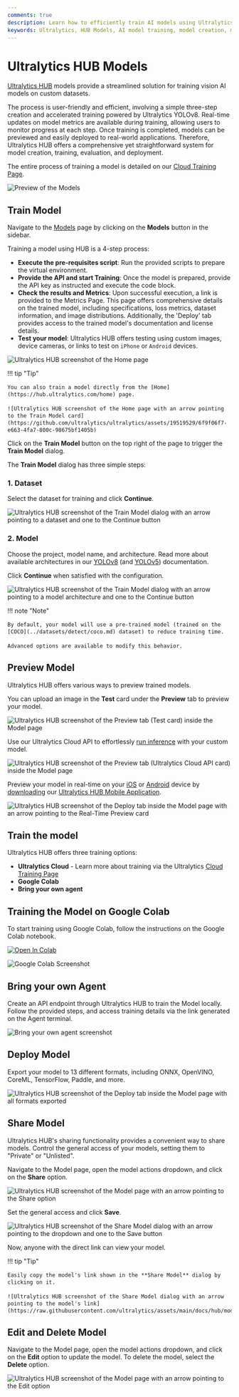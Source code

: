 ```yaml
---
comments: true
description: Learn how to efficiently train AI models using Ultralytics HUB, a streamlined solution for model creation, training, evaluation, and deployment.
keywords: Ultralytics, HUB Models, AI model training, model creation, model training, model evaluation, model deployment
---
```


# Ultralytics HUB Models

[Ultralytics HUB](https://hub.ultralytics.com/) models provide a streamlined solution for training vision AI models on custom datasets.

The process is user-friendly and efficient, involving a simple three-step creation and accelerated training powered by Ultralytics YOLOv8. Real-time updates on model metrics are available during training, allowing users to monitor progress at each step. Once training is completed, models can be previewed and easily deployed to real-world applications. Therefore, Ultralytics HUB offers a comprehensive yet straightforward system for model creation, training, evaluation, and deployment.

The entire process of training a model is detailed on our [Cloud Training Page](cloud-training.md).

![Preview of the Models](https://github.com/ultralytics/ultralytics/assets/19519529/a02e1441-f5f6-4935-ad75-ec18e425d8bd)

## Train Model

Navigate to the [Models](https://hub.ultralytics.com/models) page by clicking on the **Models** button in the sidebar.

Training a model using HUB is a 4-step process:

- **Execute the pre-requisites script**: Run the provided scripts to prepare the virtual environment.
- **Provide the API and start Training**: Once the model is prepared, provide the API key as instructed and execute the code block.
- **Check the results and Metrics**: Upon successful execution, a link is provided to the Metrics Page. This page offers comprehensive details on the trained model, including specifications, loss metrics, dataset information, and image distributions. Additionally, the 'Deploy' tab provides access to the trained model's documentation and license details.
- **Test your model**: Ultralytics HUB offers testing using custom images, device cameras, or links to test on `iPhone` or `Android` devices.

![Ultralytics HUB screenshot of the Home page](https://github.com/ultralytics/ultralytics/assets/19519529/61428720-aa93-4689-b209-ead7f06fa488)

!!! tip "Tip"

    You can also train a model directly from the [Home](https://hub.ultralytics.com/home) page.

    ![Ultralytics HUB screenshot of the Home page with an arrow pointing to the Train Model card](https://github.com/ultralytics/ultralytics/assets/19519529/6f9f06f7-e663-4fa7-800c-98675bf1405b)

Click on the **Train Model** button on the top right of the page to trigger the **Train Model** dialog.

The **Train Model** dialog has three simple steps:

### 1. Dataset

Select the dataset for training and click **Continue**.

![Ultralytics HUB screenshot of the Train Model dialog with an arrow pointing to a dataset and one to the Continue button](https://github.com/ultralytics/ultralytics/assets/19519529/7ff90f2a-c61e-472f-a573-f725a5bddc1c)

### 2. Model

Choose the project, model name, and architecture. Read more about available architectures in our [YOLOv8](../models/yolov8.md) (and [YOLOv5](../models/yolov5.md)) documentation.

Click **Continue** when satisfied with the configuration.

![Ultralytics HUB screenshot of the Train Model dialog with an arrow pointing to a model architecture and one to the Continue button](https://github.com/ultralytics/ultralytics/assets/19519529/a7a412b3-3e87-48de-b117-c506338f36fb)

!!! note "Note"

    By default, your model will use a pre-trained model (trained on the [COCO](../datasets/detect/coco.md) dataset) to reduce training time.

    Advanced options are available to modify this behavior.

## Preview Model

Ultralytics HUB offers various ways to preview trained models.

You can upload an image in the **Test** card under the **Preview** tab to preview your model.

![Ultralytics HUB screenshot of the Preview tab (Test card) inside the Model page](https://github.com/ultralytics/ultralytics/assets/19519529/a732d13a-8da9-40a8-9f5e-c766bec3fbe9)

Use our Ultralytics Cloud API to effortlessly [run inference](inference-api.md) with your custom model.

![Ultralytics HUB screenshot of the Preview tab (Ultralytics Cloud API card) inside the Model page](https://github.com/ultralytics/ultralytics/assets/19519529/77ae0f6c-d89e-433c-b404-77f71c06def5)

Preview your model in real-time on your [iOS](https://apps.apple.com/xk/app/ultralytics/id1583935240) or [Android](https://play.google.com/store/apps/details?id=com.ultralytics.ultralytics_app) device by [downloading](https://ultralytics.com/app_install) our [Ultralytics HUB Mobile Application](app/index.md).

![Ultralytics HUB screenshot of the Deploy tab inside the Model page with an arrow pointing to the Real-Time Preview card](https://github.com/ultralytics/ultralytics/assets/19519529/8d711052-5ab1-43bc-bc25-a8802a24b301)

## Train the model

Ultralytics HUB offers three training options:

- **Ultralytics Cloud** - Learn more about training via the Ultralytics [Cloud Training Page](cloud-training.md)
- **Google Colab**
- **Bring your own agent**

## Training the Model on Google Colab

To start training using Google Colab, follow the instructions on the Google Colab notebook.

<a href="https://colab.research.google.com/github/ultralytics/hub/blob/main/hub.ipynb" target="_blank">
    <img src="https://colab.research.google.com/assets/colab-badge.svg" alt="Open In Colab">
</a>

![Google Colab Screenshot](https://github.com/ultralytics/ultralytics/assets/19519529/f19d2e04-d33c-446b-91f9-80396e02b68f)

## Bring your own Agent

Create an API endpoint through Ultralytics HUB to train the Model locally. Follow the provided steps, and access training details via the link generated on the Agent terminal.

![Bring your own agent screenshot](https://github.com/ultralytics/ultralytics/assets/19519529/7d8dcd7a-19ec-4ada-87bf-1a1ba1d01ceb)

## Deploy Model

Export your model to 13 different formats, including ONNX, OpenVINO, CoreML, TensorFlow, Paddle, and more.

![Ultralytics HUB screenshot of the Deploy tab inside the Model page with all formats exported](https://github.com/ultralytics/ultralytics/assets/19519529/083a929d-2bbd-45f8-9dec-2767949caaba)

## Share Model

Ultralytics HUB's sharing functionality provides a convenient way to share models. Control the general access of your models, setting them to "Private" or "Unlisted".

Navigate to the Model page, open the model actions dropdown, and click on the **Share** option.

![Ultralytics HUB screenshot of the Model page with an arrow pointing to the Share option](https://github.com/ultralytics/ultralytics/assets/19519529/ac98724e-9267-4557-a792-33073c47bbff)

Set the general access and click **Save**.

![Ultralytics HUB screenshot of the Share Model dialog with an arrow pointing to the dropdown and one to the Save button](https://github.com/ultralytics/ultralytics/assets/19519529/65afcd99-1f9e-4be8-b287-096a7c74fc0e)

Now, anyone with the direct link can view your model.

!!! tip "Tip"

    Easily copy the model's link shown in the **Share Model** dialog by clicking on it.

    ![Ultralytics HUB screenshot of the Share Model dialog with an arrow pointing to the model's link](https://raw.githubusercontent.com/ultralytics/assets/main/docs/hub/models/hub_share_model_4.jpg)

## Edit and Delete Model

Navigate to the Model page, open the model actions dropdown, and click on the **Edit** option to update the model. To delete the model, select the **Delete** option.

![Ultralytics HUB screenshot of the Model page with an arrow pointing to the Edit option](https://github.com/ultralytics/ultralytics/assets/19519529/5c2db731-45dc-4f04-ac0f-9ad600c140a1)
